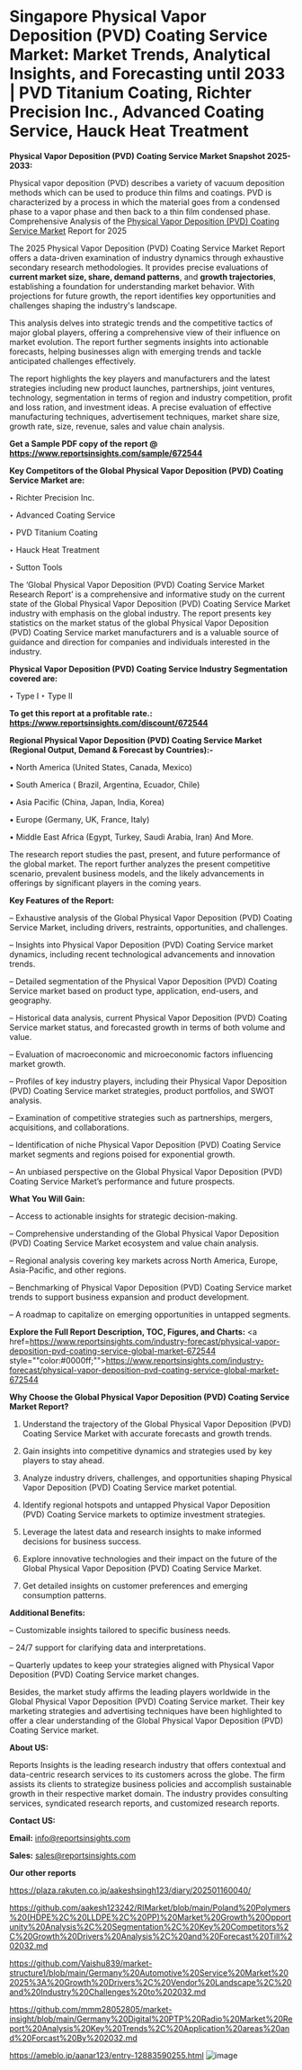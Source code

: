 # Singapore Physical Vapor Deposition (PVD) Coating Service Market: Market Trends, Analytical Insights, and Forecasting until 2033 | PVD Titanium Coating, Richter Precision Inc., Advanced Coating Service, Hauck Heat Treatment

<strong>Physical Vapor Deposition (PVD) Coating Service Market Snapshot 2025-2033:</strong>

Physical vapor deposition (PVD) describes a variety of vacuum deposition methods which can be used to produce thin films and coatings. PVD is characterized by a process in which the material goes from a condensed phase to a vapor phase and then back to a thin film condensed phase. Comprehensive Analysis of the <a href=https://www.reportsinsights.com/sample/672544>Physical Vapor Deposition (PVD) Coating Service Market</a> Report for 2025

The 2025 Physical Vapor Deposition (PVD) Coating Service Market Report offers a data-driven examination of industry dynamics through exhaustive secondary research methodologies. It provides precise evaluations of <strong>current market size, share, demand patterns</strong>, and <strong>growth trajectories</strong>, establishing a foundation for understanding market behavior. With projections for future growth, the report identifies key opportunities and challenges shaping the industry's landscape.

This analysis delves into strategic trends and the competitive tactics of major global players, offering a comprehensive view of their influence on market evolution. The report further segments insights into actionable forecasts, helping businesses align with emerging trends and tackle anticipated challenges effectively.

The report highlights the key players and manufacturers and the latest strategies including new product launches, partnerships, joint ventures, technology, segmentation in terms of region and industry competition, profit and loss ration, and investment ideas. A precise evaluation of effective manufacturing techniques, advertisement techniques, market share size, growth rate, size, revenue, sales and value chain analysis.

<strong>Get a Sample PDF copy of the report @ <a href=https://www.reportsinsights.com/sample/672544 style=color:#0000ff;>https://www.reportsinsights.com/sample/672544</a></strong>

<strong>Key Competitors of the Global Physical Vapor Deposition (PVD) Coating Service Market are:</strong>

‣ Richter Precision Inc.

‣ Advanced Coating Service

‣ PVD Titanium Coating

‣ Hauck Heat Treatment

‣ Sutton Tools

The ‘Global Physical Vapor Deposition (PVD) Coating Service Market Research Report’ is a comprehensive and informative study on the current state of the Global Physical Vapor Deposition (PVD) Coating Service Market industry with emphasis on the global industry. The report presents key statistics on the market status of the global Physical Vapor Deposition (PVD) Coating Service market manufacturers and is a valuable source of guidance and direction for companies and individuals interested in the industry.

<strong>Physical Vapor Deposition (PVD) Coating Service Industry Segmentation covered are:</strong>

‣ Type I
‣ Type II

<strong>To get this report at a profitable rate.: <a href=https://www.reportsinsights.com/discount/672544 style=color:#0000ff;>https://www.reportsinsights.com/discount/672544</a></strong>

<strong>Regional Physical Vapor Deposition (PVD) Coating Service Market (Regional Output, Demand &amp; Forecast by Countries):-</strong>

• North America (United States, Canada, Mexico)

• South America ( Brazil, Argentina, Ecuador, Chile)

• Asia Pacific (China, Japan, India, Korea)

• Europe (Germany, UK, France, Italy)

• Middle East Africa (Egypt, Turkey, Saudi Arabia, Iran) And More.

The research report studies the past, present, and future performance of the global market. The report further analyzes the present competitive scenario, prevalent business models, and the likely advancements in offerings by significant players in the coming years.

<strong>Key Features of the Report:</strong>

– Exhaustive analysis of the Global Physical Vapor Deposition (PVD) Coating Service Market, including drivers, restraints, opportunities, and challenges.

– Insights into Physical Vapor Deposition (PVD) Coating Service market dynamics, including recent technological advancements and innovation trends.

– Detailed segmentation of the Physical Vapor Deposition (PVD) Coating Service market based on product type, application, end-users, and geography.

– Historical data analysis, current Physical Vapor Deposition (PVD) Coating Service market status, and forecasted growth in terms of both volume and value.

– Evaluation of macroeconomic and microeconomic factors influencing market growth.

– Profiles of key industry players, including their Physical Vapor Deposition (PVD) Coating Service market strategies, product portfolios, and SWOT analysis.

– Examination of competitive strategies such as partnerships, mergers, acquisitions, and collaborations.

– Identification of niche Physical Vapor Deposition (PVD) Coating Service market segments and regions poised for exponential growth.

– An unbiased perspective on the Global Physical Vapor Deposition (PVD) Coating Service Market’s performance and future prospects.

<strong>What You Will Gain:</strong>

– Access to actionable insights for strategic decision-making.

– Comprehensive understanding of the Global Physical Vapor Deposition (PVD) Coating Service Market ecosystem and value chain analysis.

– Regional analysis covering key markets across North America, Europe, Asia-Pacific, and other regions.

– Benchmarking of Physical Vapor Deposition (PVD) Coating Service market trends to support business expansion and product development.

– A roadmap to capitalize on emerging opportunities in untapped segments.

<strong>Explore the Full Report Description, TOC, Figures, and Charts:</strong>
<a href=https://www.reportsinsights.com/industry-forecast/physical-vapor-deposition-pvd-coating-service-global-market-672544 style=""color:#0000ff;"">https://www.reportsinsights.com/industry-forecast/physical-vapor-deposition-pvd-coating-service-global-market-672544</a>

<strong>Why Choose the Global Physical Vapor Deposition (PVD) Coating Service Market Report?</strong>

1. Understand the trajectory of the Global Physical Vapor Deposition (PVD) Coating Service Market with accurate forecasts and growth trends.

2. Gain insights into competitive dynamics and strategies used by key players to stay ahead.

3. Analyze industry drivers, challenges, and opportunities shaping Physical Vapor Deposition (PVD) Coating Service market potential.

4. Identify regional hotspots and untapped Physical Vapor Deposition (PVD) Coating Service markets to optimize investment strategies.

5. Leverage the latest data and research insights to make informed decisions for business success.

6. Explore innovative technologies and their impact on the future of the Global Physical Vapor Deposition (PVD) Coating Service Market.

7. Get detailed insights on customer preferences and emerging consumption patterns.

<strong>Additional Benefits:</strong>

– Customizable insights tailored to specific business needs.

– 24/7 support for clarifying data and interpretations.

– Quarterly updates to keep your strategies aligned with Physical Vapor Deposition (PVD) Coating Service market changes.

Besides, the market study affirms the leading players worldwide in the Global Physical Vapor Deposition (PVD) Coating Service market. Their key marketing strategies and advertising techniques have been highlighted to offer a clear understanding of the Global Physical Vapor Deposition (PVD) Coating Service market.

<strong><strong>About US</strong>:</strong>

Reports Insights is the leading research industry that offers contextual and data-centric research services to its customers across the globe. The firm assists its clients to strategize business policies and accomplish sustainable growth in their respective market domain. The industry provides consulting services, syndicated research reports, and customized research reports.

<strong>Contact US:</strong>

<p class=><b>Email:</b> <a href=mailto:info@reportsinsights.com>info@reportsinsights.com</a></p>
<p class=><b>Sales:</b> <a href=mailto:sales@reportsinsights.com>sales@reportsinsights.com</a></p>

<strong>Our other reports</strong>

<a href=https://plaza.rakuten.co.jp/aakeshsingh123/diary/202501160040/>https://plaza.rakuten.co.jp/aakeshsingh123/diary/202501160040/</a>

<a href=https://github.com/aakesh123242/RIMarket/blob/main/Poland%20Polymers%20(HDPE%2C%20LLDPE%2C%20PP)%20Market%20Growth%20Opportunity%20Analysis%2C%20Segmentation%2C%20Key%20Competitors%2C%20Growth%20Drivers%20Analysis%2C%20and%20Forecast%20Till%202032.md>https://github.com/aakesh123242/RIMarket/blob/main/Poland%20Polymers%20(HDPE%2C%20LLDPE%2C%20PP)%20Market%20Growth%20Opportunity%20Analysis%2C%20Segmentation%2C%20Key%20Competitors%2C%20Growth%20Drivers%20Analysis%2C%20and%20Forecast%20Till%202032.md</a>

<a href=https://github.com/Vaishu839/market-structure1/blob/main/Germany%20Automotive%20Service%20Market%202025%3A%20Growth%20Drivers%2C%20Vendor%20Landscape%2C%20and%20Industry%20Challenges%20to%202032.md>https://github.com/Vaishu839/market-structure1/blob/main/Germany%20Automotive%20Service%20Market%202025%3A%20Growth%20Drivers%2C%20Vendor%20Landscape%2C%20and%20Industry%20Challenges%20to%202032.md</a>

<a href=https://github.com/mmm28052805/market-insight/blob/main/Germany%20Digital%20PTP%20Radio%20Market%20Report%20Analysis%20Key%20Trends%2C%20Application%20areas%20and%20Forcast%20By%202032.md>https://github.com/mmm28052805/market-insight/blob/main/Germany%20Digital%20PTP%20Radio%20Market%20Report%20Analysis%20Key%20Trends%2C%20Application%20areas%20and%20Forcast%20By%202032.md</a>

<a href=https://ameblo.jp/aanar123/entry-12883590255.html>https://ameblo.jp/aanar123/entry-12883590255.html</a>
![image](https://github.com/user-attachments/assets/711ba833-011e-4bfa-aba4-e82c1d48473e)
